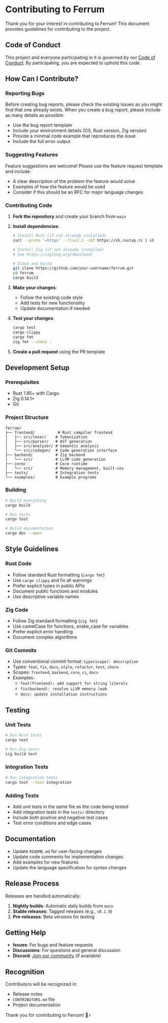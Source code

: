# Contributing to Ferrum

Thank you for your interest in contributing to Ferrum! This document provides guidelines for contributing to the project.

## Code of Conduct

This project and everyone participating in it is governed by our [Code of Conduct](CODE_OF_CONDUCT.md). By participating, you are expected to uphold this code.

## How Can I Contribute?

### Reporting Bugs

Before creating bug reports, please check the existing issues as you might find that one already exists. When you create a bug report, please include as many details as possible:

- Use the bug report template
- Include your environment details (OS, Rust version, Zig version)
- Provide a minimal code example that reproduces the issue
- Include the full error output

### Suggesting Features

Feature suggestions are welcome! Please use the feature request template and include:

- A clear description of the problem the feature would solve
- Examples of how the feature would be used
- Consider if this should be an RFC for major language changes

### Contributing Code

1. **Fork the repository** and create your branch from `main`
2. **Install dependencies**:
   ```bash
   # Install Rust (if not already installed)
   curl --proto '=https' --tlsv1.2 -sSf https://sh.rustup.rs | sh
   
   # Install Zig (if not already installed)
   # See https://ziglang.org/download/
   
   # Clone and build
   git clone https://github.com/your-username/ferrum.git
   cd ferrum
   cargo build
   ```

3. **Make your changes**:
   - Follow the existing code style
   - Add tests for new functionality
   - Update documentation if needed

4. **Test your changes**:
   ```bash
   cargo test
   cargo clippy
   cargo fmt
   zig fmt --check .
   ```

5. **Create a pull request** using the PR template

## Development Setup

### Prerequisites

- Rust 1.85+ with Cargo
- Zig 0.14.1+
- Git

### Project Structure

```
ferrum/
├── frontend/          # Rust compiler frontend
│   ├── src/lexer/    # Tokenization
│   ├── src/parser/   # AST generation  
│   ├── src/analyzer/ # Semantic analysis
│   └── src/codegen/  # Code generation interface
├── backend/          # Zig backend
│   └── src/          # LLVM code generation
├── core/             # Core runtime
│   └── src/          # Memory management, built-ins
├── tests/            # Integration tests
└── examples/         # Example programs
```

### Building

```bash
# Build everything
cargo build

# Run tests
cargo test

# Build documentation
cargo doc --open
```

## Style Guidelines

### Rust Code

- Follow standard Rust formatting (`cargo fmt`)
- Use `cargo clippy` and fix all warnings
- Prefer explicit types in public APIs
- Document public functions and modules
- Use descriptive variable names

### Zig Code

- Follow Zig standard formatting (`zig fmt`)
- Use camelCase for functions, snake_case for variables
- Prefer explicit error handling
- Document complex algorithms

### Git Commits

- Use conventional commit format: `type(scope): description`
- Types: `feat`, `fix`, `docs`, `style`, `refactor`, `test`, `chore`
- Scopes: `frontend`, `backend`, `core`, `ci`, `docs`
- Examples:
  - `feat(frontend): add support for string literals`
  - `fix(backend): resolve LLVM memory leak`
  - `docs: update installation instructions`

## Testing

### Unit Tests

```bash
# Run Rust tests
cargo test

# Run Zig tests  
zig build test
```

### Integration Tests

```bash
# Run integration tests
cargo test --test integration
```

### Adding Tests

- Add unit tests in the same file as the code being tested
- Add integration tests in the `tests/` directory
- Include both positive and negative test cases
- Test error conditions and edge cases

## Documentation

- Update `README.md` for user-facing changes
- Update code comments for implementation changes
- Add examples for new features
- Update the language specification for syntax changes

## Release Process

Releases are handled automatically:

1. **Nightly builds**: Automatic daily builds from `main`
2. **Stable releases**: Tagged releases (e.g., `v0.1.0`)
3. **Pre-releases**: Beta versions for testing

## Getting Help

- **Issues**: For bugs and feature requests
- **Discussions**: For questions and general discussion
- **Discord**: [Join our community](https://discord.gg/ferrum) (if available)

## Recognition

Contributors will be recognized in:
- Release notes
- `CONTRIBUTORS.md` file
- Project documentation

Thank you for contributing to Ferrum! 🦀⚡

